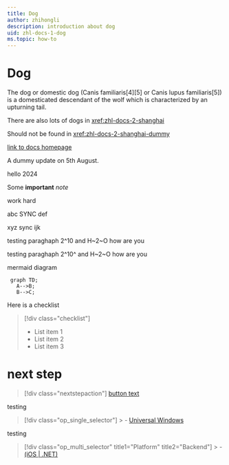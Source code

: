```yaml
---
title: Dog
author: zhihongli 
description: introduction about dog
uid: zhl-docs-1-dog
ms.topic: how-to
---
```

# Dog

The dog or domestic dog (Canis familiaris[4][5] or Canis lupus familiaris[5]) is a domesticated descendant of the wolf which is characterized by an upturning tail.  

There are also lots of dogs in <xref:zhl-docs-2-shanghai> 

Should not be found in <xref:zhl-docs-2-shanghai-dummy> 

[link to docs homepage](https://ppe.docs.microsoft.com/en-us/test-page/index)

A dummy update on 5th August.

hello 2024

Some <b>important</b> <i>note</i>

work hard

abc SYNC def

xyz sync ijk


testing paraghaph 2^10 and H~2~O how are you


testing paraghaph 2^10^ and H~2~O how are you

mermaid diagram

```mermaid 
 graph TD; 
   A-->B; 
   B-->C; 
 ``` 

Here is a checklist
> [!div class="checklist"] 
 > * List item 1 
 > * List item 2 
 > * List item 3 

# next step
 > [!div class="nextstepaction"] 
 > [button text](./mk-howto.md) 


<!--- Here's my comment --->

testing
> [!div class="op_single_selector"] > - [Universal Windows](../mk-howto.md) 


testing
> [!div class="op_multi_selector" title1="Platform" title2="Backend"] > - [(iOS | .NET)](./mk-howto.md) 